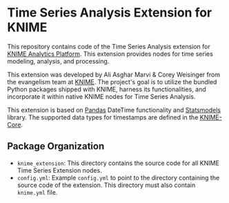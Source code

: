 # Time Series Analysis Extension for KNIME

This repository contains code of the Time Series Analysis extension for [KNIME Analytics Platform](https://www.knime.com/knime-analytics-platform "KNIME"). This extension provides nodes for time series modeling, analysis, and processing.

This extension was developed by Ali Asghar Marvi & Corey Weisinger from the evangelism team at [KNIME](https://www.knime.com/ "KNIME"). The project's goal is to utilize the bundled Python packages shipped with KNIME, harness its functionalities, and incorporate it within native KNIME nodes for Time Series Analysis. 

This extension is based on [Pandas](https://pandas.pydata.org/ "Pandas") DateTime functionality and [Statsmodels](https://www.statsmodels.org/stable/index.html "Statsmodels") library. The supported data types for timestamps are defined in the [KNIME-Core](https://github.com/knime/knime-core/tree/master/org.knime.core/src/eclipse/org/knime/core/data/date "KNIME Date Types").


## Package Organization


* `knime_extension`: This directory contains the source code for all KNIME Time Series Extension nodes.
* `config.yml`: Example `config.yml` to point to the directory containing the source code of the extension. This directory must also contain `knime.yml` file.
